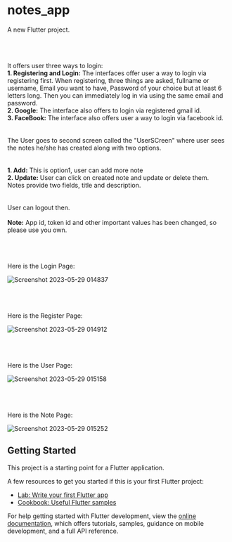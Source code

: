 # notes_app

A new Flutter project.

<br><br><br>
It offers user three ways to login:
<br><b>1. Registering and Login:</b> The interfaces offer user a way to login via registering first. When registering, three things are asked, fullname or username, Email you want to have, Password of your choice but at least 6 letters long. Then you can immediately log in via using the same email and password.
<br><b>2. Google:</b> The interface also offers to login via registered gmail id. 
<br><b>3. FaceBook:</b> The interface also offers user a way to login via facebook id.
<br><br><br>
The User goes to second screen called the "UserSCreen" where user sees the notes he/she has created along with two options.<br>
<br><br>
<b>1. Add:</b> This is option1, user can add more note
<br><b>2. Update:</b> User can click on created note and update or delete them.
<br> Notes provide two fields, title and description.
<br><br>
<br> User can logout then.
<br><br>
<b>Note:</b> App id, token id and other important values has been changed, so please use you own.

<br><br><br>Here is the Login Page:

![Screenshot 2023-05-29 014837](https://github.com/akshat231/Notes-App/assets/56781907/4a3284e7-1ed6-4cbe-9a6d-8ea7e41dc08a)

<br><br><br>Here is the Register Page:

![Screenshot 2023-05-29 014912](https://github.com/akshat231/Notes-App/assets/56781907/ddf7fc24-5dff-4079-bece-013dbacbb5a7)

<br><br><br>Here is the User Page: 

![Screenshot 2023-05-29 015158](https://github.com/akshat231/Notes-App/assets/56781907/bf655dc1-3966-49c8-834f-ad5c4705fee8)

<br><br><br>Here is the Note Page: 

![Screenshot 2023-05-29 015252](https://github.com/akshat231/Notes-App/assets/56781907/2c5d322c-e17c-44c4-aa02-4fa34cbf7ee8)

## Getting Started

This project is a starting point for a Flutter application.

A few resources to get you started if this is your first Flutter project:

- [Lab: Write your first Flutter app](https://docs.flutter.dev/get-started/codelab)
- [Cookbook: Useful Flutter samples](https://docs.flutter.dev/cookbook)

For help getting started with Flutter development, view the
[online documentation](https://docs.flutter.dev/), which offers tutorials,
samples, guidance on mobile development, and a full API reference.
